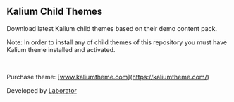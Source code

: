 ## Kalium Child Themes

Download latest Kalium child themes based on their demo content pack.

Note: In order to install any of child themes of this repository you must have Kalium theme installed and activated.

<br>

Purchase theme: [www.kaliumtheme.com](https://kaliumtheme.com/)

Developed by [Laborator](https://laborator.co/)
